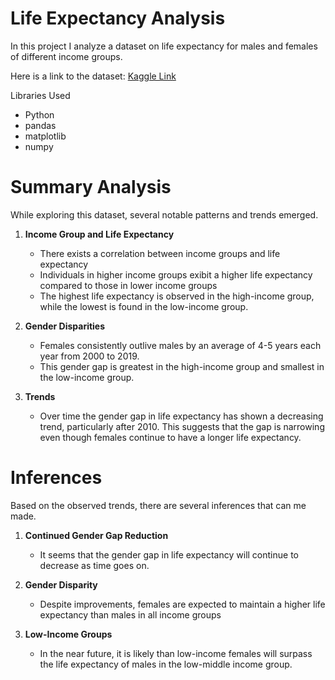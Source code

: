# Life Expectancy Analysis

In this project I analyze a dataset on life expectancy for males and females of different income groups.

Here is a link to the dataset: [Kaggle Link](https://www.kaggle.com/datasets/joebeachcapital/life-expectancy) 

Libraries Used
   *  Python
   *  pandas
   *  matplotlib
   *  numpy

# Summary Analysis

While exploring this dataset, several notable patterns and trends emerged. 

1. **Income Group and Life Expectancy**
    * There exists a correlation between income groups and life expectancy
    * Individuals in higher income groups exibit a higher life expectancy compared to those in lower income groups
    * The highest life expectancy is observed in the high-income group, while the lowest is found in the low-income group.
    
2. **Gender Disparities**
    * Females consistently outlive males by an average of 4-5 years each year from 2000 to 2019.
    * This gender gap is greatest in the high-income group and smallest in the low-income group.
    
3. **Trends**
    * Over time the gender gap in life expectancy has shown a decreasing trend, particularly after 2010. This suggests that the gap is narrowing even though females continue to have a longer life expectancy.
    
# Inferences

Based on the observed trends, there are several inferences that can me made.

1. **Continued Gender Gap Reduction**
    * It seems that the gender gap in life expectancy will continue to decrease as time goes on.
   
2. **Gender Disparity**
    * Despite improvements, females are expected to maintain a higher life expectancy than males in all income groups

3. **Low-Income Groups**
    * In the near future, it is likely than low-income females will surpass the life expectancy of males in the low-middle income group.
    
    
